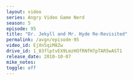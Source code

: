 ```yaml
---
layout: video
series: Angry Video Game Nerd
season: 5
episode: 95
title: "Dr. Jekyll and Mr. Hyde Re-Revisited"
permalink: /avgn/episode-95
video_id: EjXn5qiM8Zw
drive_id: 1_83flptvEX9LmzHOfRNfH7pTAR5wAST1
release_date: 2010-10-07
mike_notes:
toggle: off
---
```

